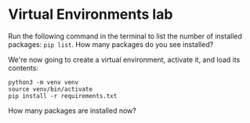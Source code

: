 # Virtual Environments lab

Run the following command in the terminal to list the number of installed packages: `pip list`.
How many packages do you see installed?

We're now going to create a virtual environment, activate it, and load its contents:

```shell
python3 -m venv venv
source venv/bin/activate
pip install -r requirements.txt
```

How many packages are installed now?
